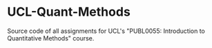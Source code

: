 # UCL-Quant-Methods
Source code of all assignments for UCL's "PUBL0055: Introduction to Quantitative Methods" course.

